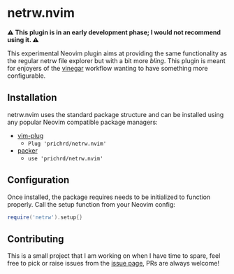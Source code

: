# netrw.nvim

**⚠️ This plugin is in an early development phase; I would not recommend using it. ⚠️**

This experimental Neovim plugin aims at providing the same functionality as the
regular netrw file explorer but with a bit more *bling*. This plugin is meant 
for enjoyers of the [vinegar](https://github.com/tpope/vim-vinegar) workflow
wanting to have something more configurable.

## Installation

netrw.nvim uses the standard package structure and can be installed using any
popular Neovim compatible package managers: 

* [vim-plug](https://github.com/junegunn/vim-plug)
  * `Plug 'prichrd/netrw.nvim'`
* [packer](https://github.com/wbthomason/packer.nvim)
  * `use 'prichrd/netrw.nvim'`

## Configuration

Once installed, the package requires needs to be initialized to function
properly. Call the setup function from your Neovim config:

```lua
require('netrw').setup{}
```

## Contributing

This is a small project that I am working on when I have time to spare, feel free 
to pick or raise issues from the [issue page](https://github.com/prichrd/netrw.nvim/issues), 
PRs are always welcome!
